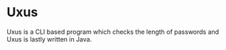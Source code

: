 # Uxus
Uxus is a CLI based program which checks the length of passwords and Uxus is lastly written in Java.